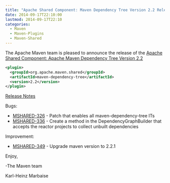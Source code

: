 ```yaml
---
title: "Apache Shared Component: Maven Dependency Tree Version 2.2 Released"
date: 2014-09-17T22:10:00
lastmod: 2014-09-17T22:10
categories:
  - Maven
  - Maven-Plugins
  - Maven-Shared
---
```

The Apache Maven team is pleased to announce the release of the 
[Apache Shared Component: Apache Maven Dependency Tree Version 2.2](http://maven.apache.org/shared/maven-dependency-tree/)


```xml
<plugin>
  <groupId>org.apache.maven.shared</groupId>
  <artifactId>maven-dependency-tree</artifactId>
  <version>2.2</version>
</plugin>
```

<!-- more -->

[Release Notes](http://jira.codehaus.org/secure/ReleaseNote.jspa?projectId=11761&version=19225)

Bugs:

 * [MSHARED-326](https://issues.apache.org/jira/browse/MSHARED-326) - Patch that enables all maven-dependency-tree ITs
 * [MSHARED-336](https://issues.apache.org/jira/browse/MSHARED-336) - Create a method in the DependencyGraphBuilder that accepts the reactor projects to collect unbuilt dependencies

Improvement:

 * [MSHARED-349](https://issues.apache.org/jira/browse/MSHARED-349) - Upgrade maven version to 2.2.1


Enjoy,

-The Maven team

Karl-Heinz Marbaise
